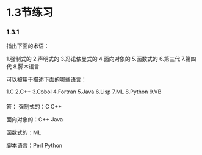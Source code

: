 # 1.3节练习

### 1.3.1

指出下面的术语：

1.强制式的
2.声明式的
3.冯诺依曼式的
4.面向对象的
5.函数式的
6.第三代
7.第四代
8.脚本语言

可以被用于描述下面的哪些语言：

1.C
2.C++
3.Cobol
4.Fortran
5.Java
6.Lisp
7.ML
8.Python
9.VB

#### 
答：
强制式的：C C++

面向对象的：C++ Java

函数式的：ML

脚本语言：Perl Python